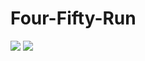 # Four-Fifty-Run

<img src="https://i.imgur.com/hxLNif2.png">

<img src="https://i.imgur.com/OCLwL0B.gif">
